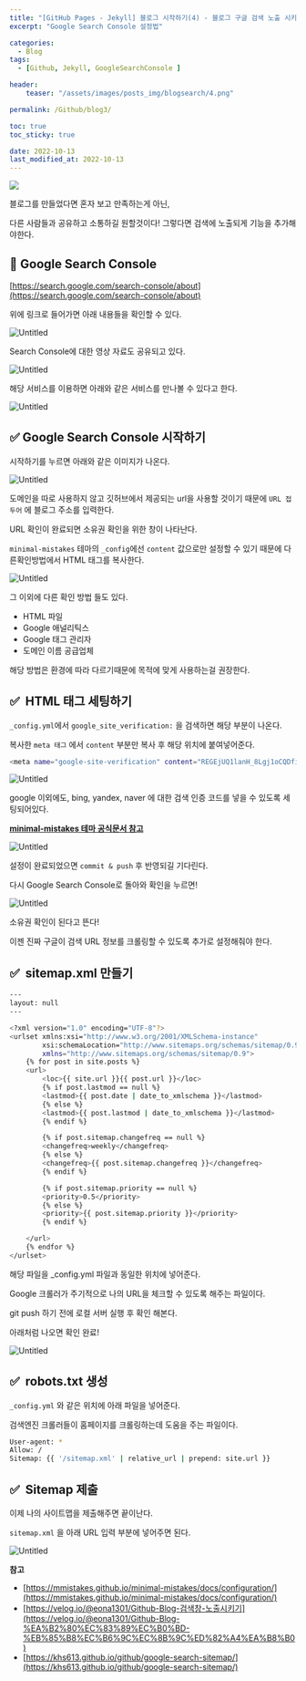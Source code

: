 ```yaml
---
title: "[GitHub Pages - Jekyll] 블로그 시작하기(4) - 블로그 구글 검색 노출 시키기(Google Search Console)"
excerpt: "Google Search Console 설정법"

categories:
  - Blog
tags:
  - [Github, Jekyll, GoogleSearchConsole ]

header:
    teaser: "/assets/images/posts_img/blogsearch/4.png"

permalink: /Github/blog3/

toc: true
toc_sticky: true

date: 2022-10-13
last_modified_at: 2022-10-13
---
```


![](/assets/images/posts_img/blogsearch/4.png)

블로그를 만들었다면 혼자 보고 만족하는게 아닌,

다른 사람들과 공유하고 소통하길 원할것이다! 그렇다면 검색에 노출되게 기능을 추가해야한다.

## 📍 Google Search Console

[https://search.google.com/search-console/about](https://search.google.com/search-console/about)

위에 링크로 들어가면 아래 내용들을 확인할 수 있다.

![Untitled](/assets/images/posts_img/blogsearch/Untitled.png)

Search Console에 대한 영상 자료도 공유되고 있다.

![Untitled](/assets/images/posts_img/blogsearch/Untitled%201.png)

해당 서비스를 이용하면 아래와 같은 서비스를 만나볼 수 있다고 한다.

![Untitled](/assets/images/posts_img/blogsearch/Untitled%202.png)

## ✅ Google Search Console 시작하기

시작하기를 누르면 아래와 같은 이미지가 나온다.

![Untitled](/assets/images/posts_img/blogsearch/Untitled%203.png)

도메인을 따로 사용하지 않고 깃허브에서 제공되는 url을 사용할 것이기 때문에
`URL 접두어` 에 블로그 주소를 입력한다.

URL 확인이 완료되면 소유권 확인을 위한 창이 나타난다.

`minimal-mistakes` 테마의 `_config`에선 `content` 값으로만 설정할 수 있기 때문에 다른확인방법에서  HTML 태그를 복사한다.

![Untitled](/assets/images/posts_img/blogsearch/Untitled%204.png)

그 이외에 다른 확인 방법 들도 있다.

- HTML 파일
- Google 애널리틱스
- Google 태그 관리자
- 도메인 이름 공급업체

해당 방법은 환경에 따라 다르기때문에 목적에 맞게 사용하는걸 권장한다.

## ✅  HTML 태그 세팅하기

`_config.yml`에서 `google_site_verification:` 을 검색하면 해당 부분이 나온다.

복사한 `meta 태그` 에서 `content` 부분만 복사 후 해당 위치에 붙여넣어준다.

```bash
<meta name="google-site-verification" content="REGEjUQ1lanH_8Lgj1oCQDfiBi--------------" />
```

![Untitled](/assets/images/posts_img/blogsearch/Untitled%205.png)

google 이외에도, bing, yandex, naver 에 대한 검색 인증 코드를 넣을 수 있도록 세팅되어있다.

[**minimal-mistakes 테마 공식문서 참고**](https://mmistakes.github.io/minimal-mistakes/docs/configuration/)

![Untitled](/assets/images/posts_img/blogsearch/Untitled%206.png)

설정이 완료되었으면 `commit & push` 후 반영되길 기다린다.

다시 Google Search Console로 돌아와 확인을 누르면!

![Untitled](/assets/images/posts_img/blogsearch/Untitled%207.png)

소유권 확인이 된다고 뜬다!

이젠 진짜 구글이 검색 URL 정보를 크롤링할 수 있도록 추가로 설정해줘야 한다.

## ✅  sitemap.xml 만들기

```bash
---
layout: null
---

<?xml version="1.0" encoding="UTF-8"?>
<urlset xmlns:xsi="http://www.w3.org/2001/XMLSchema-instance"
        xsi:schemaLocation="http://www.sitemaps.org/schemas/sitemap/0.9 http://www.sitemaps.org/schemas/sitemap/0.9/sitemap.xsd"
        xmlns="http://www.sitemaps.org/schemas/sitemap/0.9">
    {% for post in site.posts %}
    <url>
        <loc>{{ site.url }}{{ post.url }}</loc>
        {% if post.lastmod == null %}
        <lastmod>{{ post.date | date_to_xmlschema }}</lastmod>
        {% else %}
        <lastmod>{{ post.lastmod | date_to_xmlschema }}</lastmod>
        {% endif %}

        {% if post.sitemap.changefreq == null %}
        <changefreq>weekly</changefreq>
        {% else %}
        <changefreq>{{ post.sitemap.changefreq }}</changefreq>
        {% endif %}

        {% if post.sitemap.priority == null %}
        <priority>0.5</priority>
        {% else %}
        <priority>{{ post.sitemap.priority }}</priority>
        {% endif %}

    </url>
    {% endfor %}
</urlset>
```

해당 파일을 _config.yml 파일과 동일한 위치에 넣어준다.

Google 크롤러가 주기적으로 나의 URL을 체크할 수 있도록 해주는 파일이다.

git push 하기 전에 로컬 서버 실행 후 확인 해본다.

아래처럼 나오면 확인 완료!

![Untitled](/assets/images/posts_img/blogsearch/Untitled%208.png)

## ✅  robots.txt 생성

`_config.yml` 와 같은 위치에 아래 파일을 넣어준다.

검색엔진 크롤러들이 홈페이지를 크롤링하는데 도움을 주는 파일이다.

```bash
User-agent: *
Allow: /
Sitemap: {{ '/sitemap.xml' | relative_url | prepend: site.url }}
```

## ✅  Sitemap 제출

이제 나의 사이트맵을 제출해주면 끝이난다.

`sitemap.xml` 을 아래 URL 입력 부분에 넣어주면 된다.

![Untitled](/assets/images/posts_img/blogsearch/Untitled%209.png)

**참고**

- [https://mmistakes.github.io/minimal-mistakes/docs/configuration/](https://mmistakes.github.io/minimal-mistakes/docs/configuration/)
- [https://velog.io/@eona1301/Github-Blog-검색창-노출시키기](https://velog.io/@eona1301/Github-Blog-%EA%B2%80%EC%83%89%EC%B0%BD-%EB%85%B8%EC%B6%9C%EC%8B%9C%ED%82%A4%EA%B8%B0)
- [https://khs613.github.io/github/google-search-sitemap/](https://khs613.github.io/github/google-search-sitemap/)